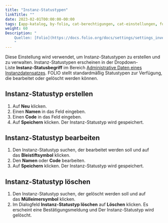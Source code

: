 ```yaml
---
title: "Instanz-Statustypen"
linkTitle: ""
date: 2023-02-01T00:00:00-00:00
tags: [app-katalog, by-folio, cat-berechtigungen, cat-einstellungen, for-admin]
weight: 60
Description: "
    Quellen: [Folio](https://docs.folio.org/docs/settings/settings_inventory/settings_inventory/#settings--inventory--instance-note-types) & [GBV](https://info.gbv.de/display/FOLIOGBVEXTERN/Einstellungen+(Katalog):+Instanz-Statustypen)
    "
---
```


Diese Einstellung wird verwendet, um Instanz-Statustypen zu erstellen und zu verwalten. Instanz-Statustypen erscheinen in der Dropdown-Liste **Instanz-Statusbegriff** im Bereich [Administrative Daten eines Instanzdatensatzes](https://info.gbv.de/display/FOLIOGBVEXTERN/Folio%3A+Instanzdatensatz+manuell+in+FOLIO+erstellen). FOLIO stellt standardmäßig Statustypen zur Verfügung, die bearbeitet oder gelöscht werden können.

## Instanz-Statustyp erstellen

1.  Auf **Neu** klicken.
2.  Einen **Namen** in das Feld eingeben.
3.  Einen **Code** in das Feld eingeben.
4.  Auf **Speichern** klicken. Der Instanz-Statustyp wird gespeichert.

## Instanz-Statustyp bearbeiten

1.  Den Instanz-Statustyp suchen, der bearbeitet werden soll und auf das **Bleistiftsymbol** klicken.
2.  Den **Namen** oder **Code** bearbeiten.
3.  Auf **Speichern** klicken. Der Instanz-Statustyp wird gespeichert.

## Instanz-Statustyp löschen

1.  Den Instanz-Statustyp suchen, der gelöscht werden soll und auf das **Mülleimersymbol** klicken.
2.  Im Dialogfeld **Instanz-Statustyp löschen** auf **Löschen** klicken. Es erscheint eine Bestätigungsmeldung und Der Instanz-Statustyp wird gelöscht.
